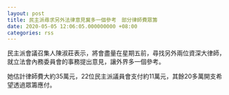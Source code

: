 ```yaml
---
layout: post
title: 民主派尋求另外法律意見冀多一個參考　部分律師費眾籌
date: 2020-05-05 12:06:05.000000000 +08:00
categories: rss
---
```


民主派會議召集人陳淑莊表示，將會盡量在星期五前，尋找另外兩位資深大律師，就立法會內務委員會的事務提出意見，讓外界多一個參考。

她估計律師費大約35萬元，22位民主派議員會支付約11萬元，其餘20多萬開支希望透過眾籌應付。
